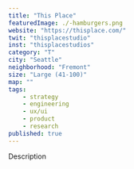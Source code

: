 ```yaml
---
title: "This Place"
featuredImage: ./-hamburgers.png
website: "https://thisplace.com/"
twit: "thisplacestudio"
inst: "thisplacestudios"
category: "T"
city: "Seattle"
neighborhood: "Fremont"
size: "Large (41-100)"
map: ""
tags:
    - strategy
    - engineering
    - ux/ui
    - product
    - research
published: true
---
```


Description
